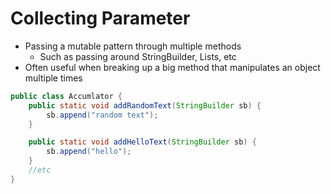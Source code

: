 # Collecting Parameter

- Passing a mutable pattern through multiple methods
  - Such as passing around StringBuilder, Lists, etc
- Often useful when breaking up a big method that manipulates an object multiple times

```java
public class Accumlator {
    public static void addRandomText(StringBuilder sb) {
        sb.append("random text");
    }

    public static void addHelloText(StringBuilder sb) {
        sb.append("hello");
    }
    //etc
}
```
